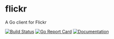 # flickr
A Go client for Flickr

[![Build Status](https://travis-ci.org/squat/flickr.svg?branch=master)](https://travis-ci.org/squat/flickr)
[![Go Report Card](https://goreportcard.com/badge/github.com/squat/flickr)](https://goreportcard.com/report/github.com/squat/flickr)
[![Documentation](https://godoc.org/github.com/squat/flickr?status.svg)](http://godoc.org/github.com/squat/flickr)
